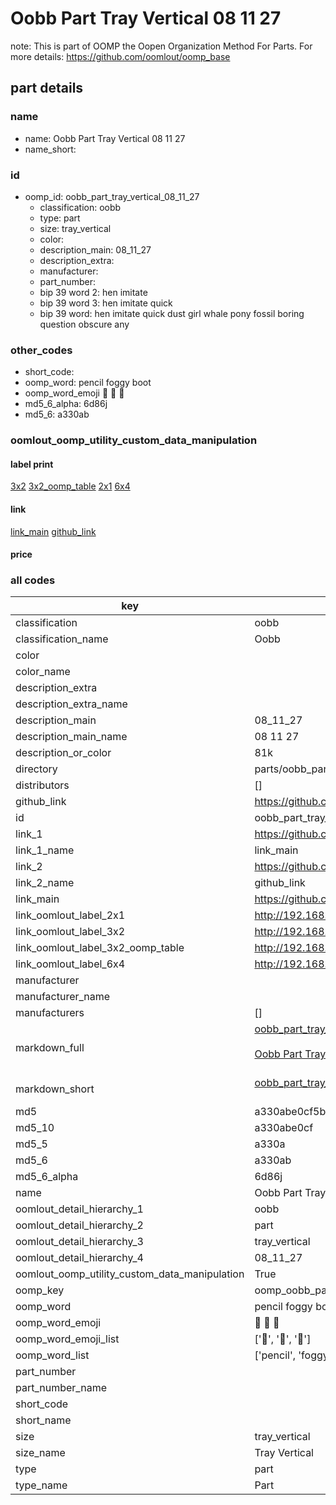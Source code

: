 # Oobb Part Tray Vertical 08 11 27  

note: This is part of OOMP the Oopen Organization Method For Parts. For more details: https://github.com/oomlout/oomp_base

##  part details





### name
* name: Oobb Part Tray Vertical 08 11 27
* name_short: 
### id
* oomp_id: oobb_part_tray_vertical_08_11_27
  * classification: oobb
  * type: part
  * size: tray_vertical
  * color: 
  * description_main: 08_11_27
  * description_extra: 
  * manufacturer: 
  * part_number: 
  * bip 39 word 2: hen imitate
  * bip 39 word 3: hen imitate quick
  * bip 39 word: hen imitate quick dust girl whale pony fossil boring question obscure any

### other_codes
* short_code: 
* oomp_word: pencil foggy boot
* oomp_word_emoji :pencil: :foggy: :boot:
* md5_6_alpha: 6d86j
* md5_6: a330ab






### oomlout_oomp_utility_custom_data_manipulation
#### label print
[3x2](http://192.168.1.245:1112/?label=oomp%206d86j)
[3x2_oomp_table](http://192.168.1.107:1112/?label=oomp%206d86j)
[2x1](http://192.168.1.242:1112/?label=oomp%206d86j)
[6x4](http://192.168.1.55:1112/?label=oomp%206d86j)    

#### link

[link_main](https://github.com/oomlout/oomlout_oomp_current_version_messy/tree/main/parts/oobb_part_tray_vertical_08_11_27) [github_link](https://github.com/oomlout/oomlout_oomp_part_src/tree/main/parts/oobb_part_tray_vertical_08_11_27)                             

#### price







### all codes 
| key | value |  
| --- | --- |  
| classification | oobb |  
| classification_name | Oobb |  
| color |  |  
| color_name |  |  
| description_extra |  |  
| description_extra_name |  |  
| description_main | 08_11_27 |  
| description_main_name | 08 11 27 |  
| description_or_color | 81k |  
| directory | parts/oobb_part_tray_vertical_08_11_27 |  
| distributors | [] |  
| github_link | https://github.com/oomlout/oomlout_oomp_part_src/tree/main/parts/oobb_part_tray_vertical_08_11_27 |  
| id | oobb_part_tray_vertical_08_11_27 |  
| link_1 | https://github.com/oomlout/oomlout_oomp_current_version_messy/tree/main/parts/oobb_part_tray_vertical_08_11_27 |  
| link_1_name | link_main |  
| link_2 | https://github.com/oomlout/oomlout_oomp_part_src/tree/main/parts/oobb_part_tray_vertical_08_11_27 |  
| link_2_name | github_link |  
| link_main | https://github.com/oomlout/oomlout_oomp_current_version_messy/tree/main/parts/oobb_part_tray_vertical_08_11_27 |  
| link_oomlout_label_2x1 | http://192.168.1.242:1112/?label=oomp%206d86j |  
| link_oomlout_label_3x2 | http://192.168.1.245:1112/?label=oomp%206d86j |  
| link_oomlout_label_3x2_oomp_table | http://192.168.1.107:1112/?label=oomp%206d86j |  
| link_oomlout_label_6x4 | http://192.168.1.55:1112/?label=oomp%206d86j |  
| manufacturer |  |  
| manufacturer_name |  |  
| manufacturers | [] |  
| markdown_full | [oobb_part_tray_vertical_08_11_27](https://github.com/oomlout/oomlout_oomp_current_version_messy/tree/main/parts/oobb_part_tray_vertical_08_11_27)<br>[](https://github.com/oomlout/oomlout_oomp_current_version_messy/tree/main/parts/oobb_part_tray_vertical_08_11_27)<br>[Oobb Part Tray Vertical 08 11 27](https://github.com/oomlout/oomlout_oomp_current_version_messy/tree/main/parts/oobb_part_tray_vertical_08_11_27)<br><br> |  
| markdown_short | [oobb_part_tray_vertical_08_11_27](https://github.com/oomlout/oomlout_oomp_current_version_messy/tree/main/parts/oobb_part_tray_vertical_08_11_27)<br><br> |  
| md5 | a330abe0cf5bf4ffe6b124455f5c5b59 |  
| md5_10 | a330abe0cf |  
| md5_5 | a330a |  
| md5_6 | a330ab |  
| md5_6_alpha | 6d86j |  
| name | Oobb Part Tray Vertical 08 11 27 |  
| oomlout_detail_hierarchy_1 | oobb |  
| oomlout_detail_hierarchy_2 | part |  
| oomlout_detail_hierarchy_3 | tray_vertical |  
| oomlout_detail_hierarchy_4 | 08_11_27 |  
| oomlout_oomp_utility_custom_data_manipulation | True |  
| oomp_key | oomp_oobb_part_tray_vertical_08_11_27 |  
| oomp_word | pencil foggy boot |  
| oomp_word_emoji | :pencil: :foggy: :boot: |  
| oomp_word_emoji_list | [':pencil:', ':foggy:', ':boot:'] |  
| oomp_word_list | ['pencil', 'foggy', 'boot'] |  
| part_number |  |  
| part_number_name |  |  
| short_code |  |  
| short_name |  |  
| size | tray_vertical |  
| size_name | Tray Vertical |  
| type | part |  
| type_name | Part |  
